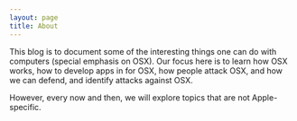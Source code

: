 ```yaml
---
layout: page
title: About
---
```


This blog is to document some of the interesting things one can do with computers (special emphasis on OSX).
Our focus here is to learn how OSX works, how to develop apps in for OSX, how people attack OSX, and how we can defend, and identify attacks against OSX.

However, every now and then, we will explore topics that are not Apple-specific.
